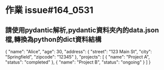 # 作業 issue#164_0531
## 請使用pydantic解析,pydantic資料夾內的data.json檔,轉換為python的dict資料結構 
{
    "name": "Alice",
    "age": 30,
    "address": {
        "street": "123 Main St",
        "city": "Springfield",
        "zipcode": "12345"
    },
    "projects": [
        {
            "name": "Project A",
            "status": "completed"
        },
        {
            "name": "Project B",
            "status": "ongoing"
        }
    ]
}
